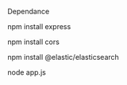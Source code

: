 Dependance

npm install express

npm install cors


npm install @elastic/elasticsearch

node app.js
